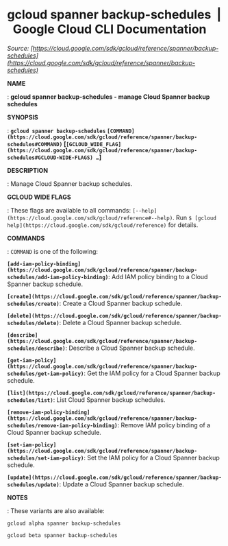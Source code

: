 # gcloud spanner backup-schedules  |  Google Cloud CLI Documentation

*Source: [https://cloud.google.com/sdk/gcloud/reference/spanner/backup-schedules](https://cloud.google.com/sdk/gcloud/reference/spanner/backup-schedules)*

**NAME**

: **gcloud spanner backup-schedules - manage Cloud Spanner backup schedules**

**SYNOPSIS**

: **`gcloud spanner backup-schedules` `[COMMAND](https://cloud.google.com/sdk/gcloud/reference/spanner/backup-schedules#COMMAND)` [`[GCLOUD_WIDE_FLAG](https://cloud.google.com/sdk/gcloud/reference/spanner/backup-schedules#GCLOUD-WIDE-FLAGS) …`]**

**DESCRIPTION**

: Manage Cloud Spanner backup schedules.

**GCLOUD WIDE FLAGS**

: These flags are available to all commands: `[--help](https://cloud.google.com/sdk/gcloud/reference#--help)`.
Run `$ [gcloud help](https://cloud.google.com/sdk/gcloud/reference)` for details.

**COMMANDS**

: ``COMMAND`` is one of the following:

**`[add-iam-policy-binding](https://cloud.google.com/sdk/gcloud/reference/spanner/backup-schedules/add-iam-policy-binding)`**:
Add IAM policy binding to a Cloud Spanner backup schedule.

**`[create](https://cloud.google.com/sdk/gcloud/reference/spanner/backup-schedules/create)`**:
Create a Cloud Spanner backup schedule.

**`[delete](https://cloud.google.com/sdk/gcloud/reference/spanner/backup-schedules/delete)`**:
Delete a Cloud Spanner backup schedule.

**`[describe](https://cloud.google.com/sdk/gcloud/reference/spanner/backup-schedules/describe)`**:
Describe a Cloud Spanner backup schedule.

**`[get-iam-policy](https://cloud.google.com/sdk/gcloud/reference/spanner/backup-schedules/get-iam-policy)`**:
Get the IAM policy for a Cloud Spanner backup schedule.

**`[list](https://cloud.google.com/sdk/gcloud/reference/spanner/backup-schedules/list)`**:
List Cloud Spanner backup schedules.

**`[remove-iam-policy-binding](https://cloud.google.com/sdk/gcloud/reference/spanner/backup-schedules/remove-iam-policy-binding)`**:
Remove IAM policy binding of a Cloud Spanner backup schedule.

**`[set-iam-policy](https://cloud.google.com/sdk/gcloud/reference/spanner/backup-schedules/set-iam-policy)`**:
Set the IAM policy for a Cloud Spanner backup schedule.

**`[update](https://cloud.google.com/sdk/gcloud/reference/spanner/backup-schedules/update)`**:
Update a Cloud Spanner backup schedule.

**NOTES**

: These variants are also available:

```
gcloud alpha spanner backup-schedules
```

```
gcloud beta spanner backup-schedules
```